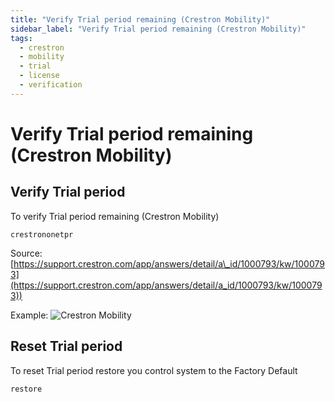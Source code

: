 ```yaml
---
title: "Verify Trial period remaining (Crestron Mobility)"
sidebar_label: "Verify Trial period remaining (Crestron Mobility)"
tags:
  - crestron
  - mobility
  - trial
  - license
  - verification
---
```


#  Verify Trial period remaining (Crestron Mobility) 


## Verify Trial period
To verify Trial period remaining (Crestron Mobility) 
  ```
  crestrononetpr
  ```

Source:
[https://support.crestron.com/app/answers/detail/a\_id/1000793/kw/1000793](https://support.crestron.com/app/answers/detail/a_id/1000793/kw/1000793))

Example:
![Crestron Mobility](./img/kb-crestron-mobility-trial.png "Crestron Mobility Trial period")

## Reset Trial period
To reset Trial period restore you control system to the Factory Default
```
restore
```
